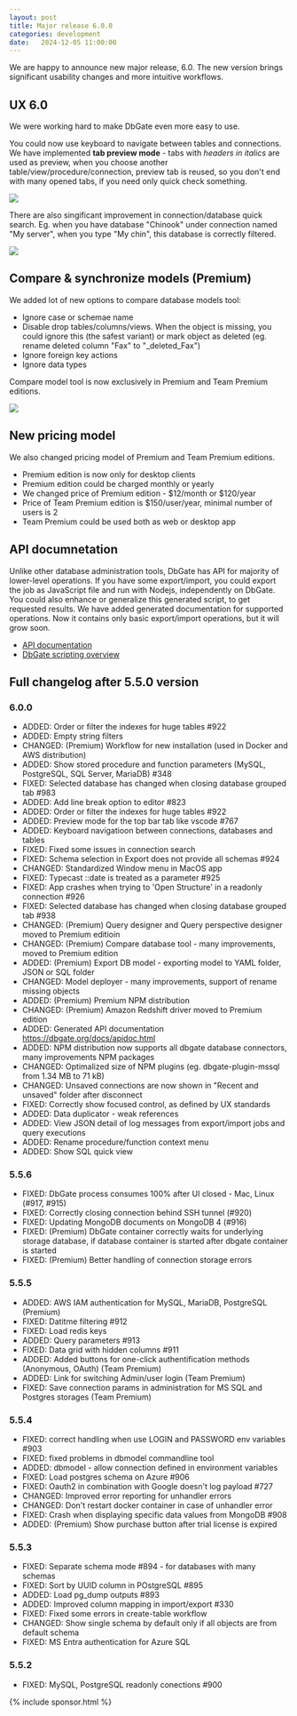 ```yaml
---
layout: post
title: Major release 6.0.0
categories: development
date:   2024-12-05 11:00:00
---
```


We are happy to announce new major release, 6.0. The new version brings significant usability changes and more intuitive workflows.

## UX 6.0
We were working hard to make DbGate even more easy to use.

You could now use keyboard to navigate between tables and connections. We have implemented <strong>tab preview mode</strong> - tabs with <i>headers in italics</i> are used as preview, when you choose another table/view/procedure/connection, preview tab is reused, so you don't end with many opened tabs, if you need only quick check something.

<img src='/assets/screenshots/sqlpreview.png' />

There are also singificant improvement in connection/database quick search. Eg. when you have database "Chinook" under connection named "My server", when you type "My chin", this database is correctly filtered.

<img src='/assets/screenshots/connsearch.png' />

## Compare & synchronize models (Premium)

We added lot of new options to compare database models tool:
- Ignore case or schemae name
- Disable drop tables/columns/views. When the object is missing, you could ignore this (the safest variant) or mark object as deleted (eg. rename deleted column "Fax" to "_deleted_Fax")
- Ignore foreign key actions
- Ignore data types

Compare model tool is now exclusively in Premium and Team Premium editions.

<img src='/assets/screenshots/comparesettings.png' />

## New pricing model
We also changed pricing model of Premium and Team Premium editions. 
- Premium edition is now only for desktop clients
- Premium edition could be charged monthly or yearly
- We changed price of Premium edition - $12/month or $120/year
- Price of Team Premium edition is $150/user/year, minimal number of users is 2
- Team Premium could be used both as web or desktop app

## API documnetation
Unlike other database administration tools, DbGate has API for majority of lower-level operations. If you have some export/import, you could export the job as JavaScript file and run with Nodejs, independently on DbGate. You could also enhance or generalize this generated script, to get requested results. We have added generated documentation for supported operations. Now it contains only basic export/import operations, but it will grow soon.

- [API documentation](https://dbgate.org/docs/apidoc.html)
- [DbGate scripting overview](https://dbgate.org/docs/scripting.html)

## Full changelog after 5.5.0 version

### 6.0.0
- ADDED: Order or filter the indexes for huge tables #922
- ADDED: Empty string filters
- CHANGED: (Premium) Workflow for new installation (used in Docker and AWS distribution)
- ADDED: Show stored procedure and function parameters (MySQL, PostgreSQL, SQL Server, MariaDB) #348
- FIXED: Selected database has changed when closing database grouped tab #983
- ADDED: Add line break option to editor #823
- ADDED: Order or filter the indexes for huge tables #922
- ADDED: Preview mode for the top bar tab like vscode #767
- ADDED: Keyboard navigatioon between connections, databases and tables
- FIXED: Fixed some issues in connection search
- FIXED: Schema selection in Export does not provide all schemas #924
- CHANGED: Standardized Window menu in MacOS app
- FIXED: Typecast ::date is treated as a parameter #925
- FIXED: App crashes when trying to 'Open Structure' in a readonly connection #926
- FIXED: Selected database has changed when closing database grouped tab #938
- CHANGED: (Premium) Query designer and Query perspective designer moved to Premium editioin
- CHANGED: (Premium) Compare database tool - many improvements, moved to Premium edition
- ADDED: (Premium) Export DB model - exporting model to YAML folder, JSON or SQL folder
- CHANGED: Model deployer - many improvements, support of rename missing objects
- ADDED: (Premium) Premium NPM distribution
- CHANGED: (Premium) Amazon Redshift driver moved to Premium edition
- ADDED: Generated API documentation https://dbgate.org/docs/apidoc.html
- ADDED: NPM distribution now supports all dbgate database connectors, many improvements NPM packages
- CHANGED: Optimalized size of NPM plugins (eg. dbgate-plugin-mssql from 1.34 MB to 71 kB)
- CHANGED: Unsaved connections are now shown in "Recent and unsaved" folder after disconnect
- FIXED: Correctly show focused control, as defined by UX standards
- ADDED: Data duplicator - weak references
- ADDED: View JSON detail of log messages from export/import jobs and query executions
- ADDED: Rename procedure/function context menu
- ADDED: Show SQL quick view

### 5.5.6
- FIXED: DbGate process consumes 100% after UI closed - Mac, Linux (#917, #915)
- FIXED: Correctly closing connection behind SSH tunnel (#920)
- FIXED: Updating MongoDB documents on MongoDB 4 (#916)
- FIXED: (Premium) DbGate container correctly waits for underlying storage database, if database container is started after dbgate container is started
- FIXED: (Premium) Better handling of connection storage errors

### 5.5.5
- ADDED: AWS IAM authentication for MySQL, MariaDB, PostgreSQL (Premium)
- FIXED: Datitme filtering #912
- FIXED: Load redis keys
- ADDED: Query parameters #913
- FIXED: Data grid with hidden columns #911
- ADDED: Added buttons for one-click authentification methods (Anonymous, OAuth) (Team Premium)
- ADDED: Link for switching Admin/user login (Team Premium)
- FIXED: Save connection params in administration for MS SQL and Postgres storages (Team Premium)

### 5.5.4
- FIXED: correct handling when use LOGIN and PASSWORD env variables #903
- FIXED: fixed problems in dbmodel commandline tool
- ADDED: dbmodel - allow connection defined in environment variables
- FIXED: Load postgres schema on Azure #906
- FIXED: Oauth2 in combination with Google doesn't log payload #727
- CHANGED: Improved error reporting for unhandler errors
- CHANGED: Don't restart docker container in case of unhandler error
- FIXED: Crash when displaying specific data values from MongoDB #908
- ADDED: (Premium) Show purchase button after trial license is expired

### 5.5.3
- FIXED: Separate schema mode #894 - for databases with many schemas
- FIXED: Sort by UUID column in POstgreSQL #895
- ADDED: Load pg_dump outputs #893
- ADDED: Improved column mapping in import/export #330
- FIXED: Fixed some errors in create-table workflow
- CHANGED: Show single schema by default only if all objects are from default schema
- FIXED: MS Entra authentication for Azure SQL

### 5.5.2
- FIXED: MySQL, PostgreSQL readonly conections #900

{% include sponsor.html %}
